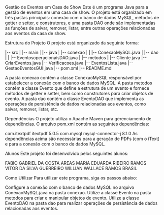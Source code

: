 Gestão de Eventos em Casa de Show
Este é um programa Java para a gestão de eventos em uma casa de show. O projeto está organizado em três pastas principais: conexão com o banco de dados MySQL, métodos de getter e setter, e construtores, e uma pasta DAO onde são implementadas as funções de salvar, remover, listar, entre outras operações relacionadas aos eventos da casa de show.

Estrutura do Projeto
O projeto está organizado da seguinte forma:

|-- src
|   |-- main
|       |-- java
|           |-- conexao
|           |   |-- ConexaoMySQL.java
|           |-- dao
|           |   |-- EventosoperacionaisDAO.java
|           |-- metodos
|               |-- Cliente.java
                |-- CriarEventos.java
                |-- Verificacoes.java
                |-- EventosLista.java
|-- GestaoEventosGUI.java
|-- pom.xml
|-- README.md

A pasta conexao contém a classe ConexaoMySQL responsável por estabelecer a conexão com o banco de dados MySQL.
A pasta metodos contém a classe Evento que define a estrutura de um evento e fornece métodos de getter e setter, bem como construtores para criar objetos de evento.
A pasta dao contém a classe EventoDAO que implementa as operações de persistência de dados relacionadas aos eventos, como salvar, remover, listar, etc.

Dependências
O projeto utiliza o Apache Maven para gerenciamento de dependências. O arquivo pom.xml contém as seguintes dependências:

<dependencies>
    <!-- Dependência para geração de PDFs com iText -->
    <dependency>
        <groupId>com.itextpdf</groupId>
        <artifactId>itextpdf</artifactId>
        <version>5.0.5</version>
    </dependency>
    <!-- Dependência para conexão com o banco de dados MySQL -->
    <dependency>
        <groupId>com.mysql</groupId>
        <artifactId>mysql-connector-j</artifactId>
        <version>8.1.0</version>
    </dependency>
</dependencies>
As dependências acima são necessárias para a geração de PDFs (com o iText) e para a conexão com o banco de dados MySQL.

Alunos
Este projeto foi desenvolvido pelos seguintes alunos:

FABIO GABRIEL DA COSTA AREAS
MARIA EDUARDA RIBEIRO RAMOS 
VITOR DA SILVA GUERREIRO
WILLIAN WALLACE RAMOS BRASIL

Como Utilizar
Para utilizar este programa, siga os passos abaixo:

Configure a conexão com o banco de dados MySQL no arquivo ConexaoMySQL.java na pasta conexao.
Utilize a classe Evento na pasta metodos para criar e manipular objetos de evento.
Utilize a classe EventoDAO na pasta dao para realizar operações de persistência de dados relacionadas aos eventos.
